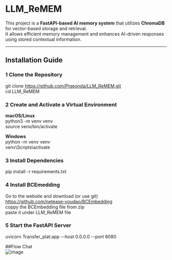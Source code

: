 # LLM_ReMEM

This project is a **FastAPI-based AI memory system** that utilizes **ChromaDB** for vector-based storage and retrieval.  
It allows efficient memory management and enhances AI-driven responses using stored contextual information.  

---

##  Installation Guide

### 1 Clone the Repository
git clone https://github.com/Pigeonda/LLM_ReMEM.git  
cd LLM_ReMEM  


### 2 Create and Activate a Virtual Environment
**macOS/Linux**  
python3 -m venv venv  
source venv/bin/activate  

**Windows**  
python -m venv venv  
venv\Scripts\activate  


### 3 Install Dependencies
pip install -r requirements.txt


### 4 Install BCEmedding
Go to the website and download (or use git)   
https://github.com/netease-youdao/BCEmbedding  
coppy the BCEmbedding file from zip  
paste it under LLM_ReMEM file  

### 5 Start the FastAPI Server
uvicorn Transfer_plat:app --host 0.0.0.0 --port 8080  
  
  
##Flow Chat  
![image](https://github.com/user-attachments/assets/3dc0b96f-bc4a-4265-8af4-0480ae822509)
